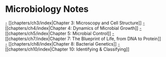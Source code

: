 # Microbiology Notes

[-](-) [[chapters/ch3/index|Chapter 3: Microscopy and Cell Structure]]
[-](-) [[chapters/ch4/index|Chapter 4: Dynamics of Microbial Growth]]
[-](-) [[chapters/ch5/index|Chapter 5: Microbial Control]]
[-](-) [[chapters/ch7/index|Chapter 7: The Blueprint of Life, from DNA to Protein]]
[-](-) [[chapters/ch8/index|Chapter 8: Bacterial Genetics]]
[-](-) [[chapters/ch10/index|Chapter 10: Identifying & Classifying]]



